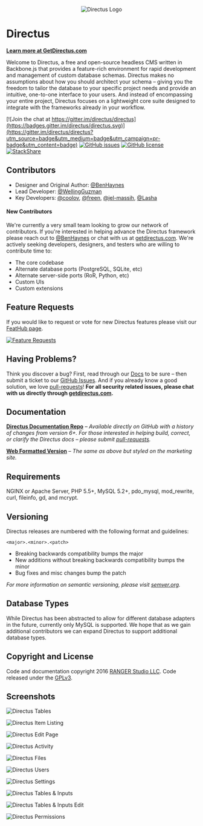 <p align="center">
<img src="http://getdirectus.com/assets/imgs/directus.png" alt="Directus Logo"/>
</p>

Directus
====================

**[Learn more at GetDirectus.com](http://getdirectus.com)**

Welcome to Directus, a free and open-source headless CMS written in Backbone.js that provides a feature-rich environment for rapid development and management of custom database schemas. Directus makes no assumptions about how you should architect your schema – giving you the freedom to tailor the database to your specific project needs and provide an intuitive, one-to-one interface to your users. And instead of encompassing your entire project, Directus focuses on a lightweight core suite designed to integrate with the frameworks already in your workflow.

[![Join the chat at https://gitter.im/directus/directus](https://badges.gitter.im/directus/directus.svg)](https://gitter.im/directus/directus?utm_source=badge&utm_medium=badge&utm_campaign=pr-badge&utm_content=badge)
[![GitHub issues](https://img.shields.io/github/issues/directus/directus.svg)](https://github.com/directus/directus/issues)
[![GitHub license](https://img.shields.io/badge/license-GPL-blue.svg)](https://raw.githubusercontent.com/directus/directus/master/license.md)
[![StackShare](http://img.shields.io/badge/tech-stack-0690fa.svg?style=flat)](http://stackshare.io/ranger-studio-llc/directus)


## Contributors ##
* Designer and Original Author: [@BenHaynes](https://github.com/BenHaynes)
* Lead Developer: [@WellingGuzman](https://github.com/WellingGuzman)
* Key Developers: [@coolov](https://github.com/coolov), [@freen](https://github.com/freen), [@jel-massih](https://github.com/jel-massih), [@Lasha](https://github.com/Lasha)


#### New Contributors
We're currently a very small team looking to grow our network of contributors. If you're interested in helping advance the Directus framework please reach out to [@BenHaynes](https://github.com/BenHaynes) or chat with us at [getdirectus.com](http://getdirectus.com/). We're actively seeking developers, designers, and testers who are willing to contribute time to: 
* The core codebase
* Alternate database ports (PostgreSQL, SQLite, etc)
* Alternate server-side ports (RoR, Python, etc)
* Custom UIs
* Custom extensions


## Feature Requests ##
If you would like to request or vote for new Directus features please visit our [FeatHub page](http://feathub.com/directus/directus).

[![Feature Requests](http://feathub.com/directus/directus?format=svg)](http://feathub.com/directus/directus)


## Having Problems? ##
Think you discover a bug? First, read through our [Docs](https://github.com/directus/docs) to be sure – then submit a ticket to our [GitHub Issues](https://github.com/directus/directus/issues/new). And if you already know a good solution, we love [pull-requests](https://github.com/directus/directus/pulls)! **For all security related issues, please chat with us directly through [getdirectus.com](http://getdirectus.com/).**


## Documentation ##
**[Directus Documentation Repo](https://github.com/directus/docs)** – _Available directly on GitHub with a history of changes from version 6+. For those interested in helping build, correct, or clarify the Directus docs – please submit [pull-requests](https://github.com/directus/docs/pulls)._

**[Web Formatted Version](http://getdirectus.com/docs)** – _The same as above but styled on the marketing site._


## Requirements ##
NGINX or Apache Server, PHP 5.5+, MySQL 5.2+, pdo_mysql, mod_rewrite, curl, fileinfo, gd, and mcrypt.


## Versioning ##
Directus releases are numbered with the following format and guidelines:

`<major>.<minor>.<patch>`

* Breaking backwards compatibility bumps the major
* New additions without breaking backwards compatibility bumps the minor
* Bug fixes and misc changes bump the patch

_For more information on semantic versioning, please visit [semver.org](http://semver.org/)._


## Database Types ##
While Directus has been abstracted to allow for different database adapters in the future, currently only MySQL is supported. We hope that as we gain additional contributors we can expand Directus to support additional database types.


## Copyright and License ##
Code and documentation copyright 2016 [RANGER Studio LLC](http://rngr.org/).
Code released under the [GPLv3](http://www.gnu.org/copyleft/gpl.html).


## Screenshots ##
![Directus Tables](http://getdirectus.com/assets/imgs/ss-full-tables.png)


![Directus Item Listing](http://getdirectus.com/assets/imgs/ss-full-item-listing.png)


![Directus Edit Page](http://getdirectus.com/assets/imgs/ss-full-item-edit.png)


![Directus Activity](http://getdirectus.com/assets/imgs/ss-full-activity.png)


![Directus Files](http://getdirectus.com/assets/imgs/ss-full-files.png)


![Directus Users](http://getdirectus.com/assets/imgs/ss-full-users.png)


![Directus Settings](http://getdirectus.com/assets/imgs/ss-full-settings.png)


![Directus Tables & Inputs](http://getdirectus.com/assets/imgs/ss-full-tablesinputs.png)


![Directus Tables & Inputs Edit](http://getdirectus.com/assets/imgs/ss-full-tablesinputs-edit.png)


![Directus Permissions](http://getdirectus.com/assets/imgs/ss-full-permissions.png)
